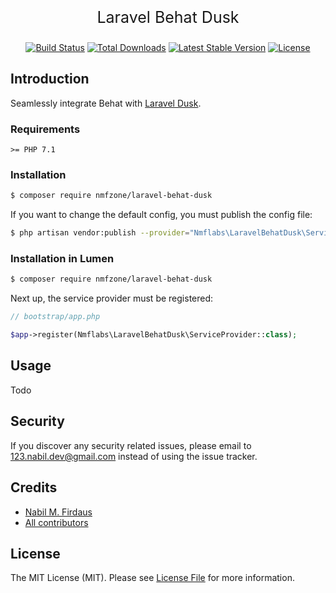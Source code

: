 <p align="center" style="font-size: 25px">Laravel Behat Dusk</p>

<p align="center">
    <a href="https://travis-ci.org/nmfzone/laravel-behat-dusk"><img src="https://travis-ci.org/nmfzone/laravel-behat-dusk.svg" alt="Build Status"></a>
    <a href="https://packagist.org/packages/nmfzone/laravel-behat-dusk"><img src="https://poser.pugx.org/nmfzone/laravel-behat-dusk/d/total.svg" alt="Total Downloads"></a>
    <a href="https://packagist.org/packages/nmfzone/laravel-behat-dusk"><img src="https://poser.pugx.org/nmfzone/laravel-behat-dusk/v/stable.svg" alt="Latest Stable Version"></a>
    <a href="https://packagist.org/packages/nmfzone/laravel-behat-dusk"><img src="https://poser.pugx.org/nmfzone/laravel-behat-dusk/license.svg" alt="License"></a>
</p>

## Introduction
Seamlessly integrate Behat with [Laravel Dusk](https://github.com/laravel/dusk).

### Requirements

    >= PHP 7.1

### Installation

```bash
$ composer require nmfzone/laravel-behat-dusk
```

If you want to change the default config, you must publish the config file:

```bash
$ php artisan vendor:publish --provider="Nmflabs\LaravelBehatDusk\ServiceProvider"
```

### Installation in Lumen

```bash
$ composer require nmfzone/laravel-behat-dusk
```

Next up, the service provider must be registered:

```php
// bootstrap/app.php

$app->register(Nmflabs\LaravelBehatDusk\ServiceProvider::class);
```

## Usage

Todo

## Security

If you discover any security related issues, please email to 123.nabil.dev@gmail.com instead of using the issue tracker.

## Credits

- [Nabil M. Firdaus](https://twitter.com/nmfzone)
- [All contributors](../../contributors)

## License

The MIT License (MIT). Please see [License File](LICENSE.md) for more information.
